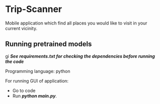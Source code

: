 # Trip-Scanner
Mobile application which find all places you would like to visit in your current vicinity.

Running pretrained models
------
gi
***See requirements.txt for checking the dependencies before running the code***

Programming language: python

For running GUI of application:
- Go to code
- Run ***python main.py***.
